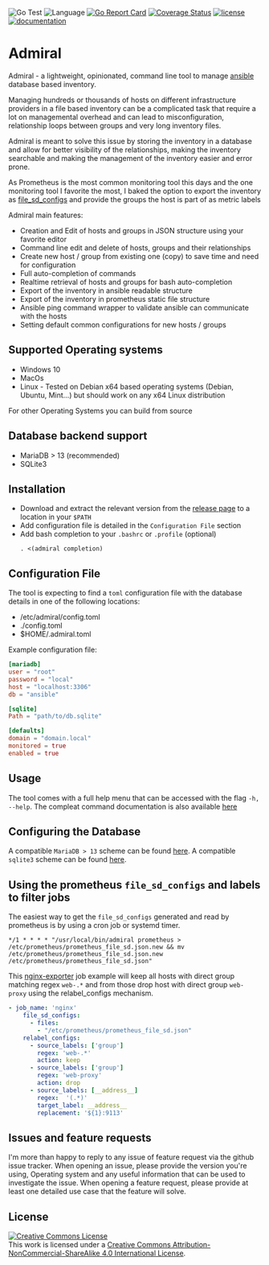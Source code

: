 ![Go Test](https://github.com/via-justa/admiral/workflows/Go/badge.svg)  ![Language](https://img.shields.io/badge/Language-go-green)   [![Go Report Card](https://goreportcard.com/badge/github.com/via-justa/admiral)](https://goreportcard.com/report/github.com/via-justa/admiral) [![Coverage Status](https://coveralls.io/repos/github/via-justa/admiral/badge.svg)](https://coveralls.io/github/via-justa/admiral)  [![license](https://img.shields.io/badge/license-CC-blue)](https://creativecommons.org/licenses/by-nc-sa/4.0/) [![documentation](https://img.shields.io/badge/-documentation-blue)](/docs/admiral.md)
# Admiral

Admiral - a lightweight, opinionated, command line tool to manage [ansible](https://www.ansible.com/) database based inventory. 

Managing hundreds or thousands of hosts on different infrastructure providers in a file based inventory can be a complicated task that require a lot on managemental overhead and can lead to misconfiguration, relationship loops between groups and very long inventory files.

Admiral is meant to solve this issue by storing the inventory in a database and allow for better visibility of the relationships, making the inventory searchable and making the management of the inventory easier and error prone.

As Prometheus is the most common monitoring tool this days and the one monitoring tool I favorite the most, I baked the option to export the inventory as [file_sd_configs](https://prometheus.io/docs/prometheus/latest/configuration/configuration/#file_sd_config) and provide the groups the host is part of as metric labels

Admiral main features:
- Creation and Edit of hosts and groups in JSON structure using your favorite editor
- Command line edit and delete of hosts, groups and their relationships
- Create new host / group from existing one (copy) to save time and need for configuration
- Full auto-completion of commands
- Realtime retrieval of hosts and groups for bash auto-completion
- Export of the inventory in ansible readable structure
- Export of the inventory in prometheus static file structure
- Ansible ping command wrapper to validate ansible can communicate with the hosts
- Setting default common configurations for new hosts / groups

Supported Operating systems
---------------------------

-   Windows 10
-   MacOs
-   Linux - Tested on Debian x64 based operating systems (Debian,
    Ubuntu, Mint...) but should work on any x64 Linux distribution

For other Operating Systems you can build from source

Database backend support
------------
- MariaDB > 13 (recommended)
- SQLite3

Installation
------------

-   Download and extract the relevant version from the [release page](https://github.com/via-justa/admiral/releases) to a location in your `$PATH`
-   Add configuration file is detailed in the `Configuration File` section
-   Add bash completion to your `.bashrc` or `.profile` (optional) 
    ```shell
    . <(admiral completion)
    ```

Configuration File
-----------

The tool is expecting to find a `toml` configuration file with the database details in one of the following locations:
- /etc/admiral/config.toml
- ./config.toml
- $HOME/.admiral.toml

Example configuration file:
```toml
[mariadb]
user = "root"
password = "local"
host = "localhost:3306"
db = "ansible"

[sqlite]
Path = "path/to/db.sqlite"

[defaults]
domain = "domain.local"
monitored = true
enabled = true
```

Usage
-----------
The tool comes with a full help menu that can be accessed with the flag `-h, --help`. 
The compleat command documentation is also available [here](/docs/admiral.md)

Configuring the Database
-----------
A compatible `MariaDB > 13` scheme can be found [here](/fixtures/mariadb/01_scheme.sql).
A compatible `sqlite3` scheme can be found [here](/fixtures/dqlite/01_scheme.sql).

Using the prometheus `file_sd_configs` and labels to filter jobs
-----------
The easiest way to get the `file_sd_configs` generated and read by prometheus is by using a cron job or systemd timer.
```shell
*/1 * * * * "/usr/local/bin/admiral prometheus > /etc/prometheus/prometheus_file_sd.json.new && mv /etc/prometheus/prometheus_file_sd.json.new /etc/prometheus/prometheus_file_sd.json"
```
This [nginx-exporter](https://github.com/nginxinc/nginx-prometheus-exporter) job example will keep all hosts with direct group matching regex `web-.*` and from those drop host with direct group `web-proxy` using the relabel_configs mechanism.
```yaml
- job_name: 'nginx'
    file_sd_configs:
      - files:
        - "/etc/prometheus/prometheus_file_sd.json"
    relabel_configs:
      - source_labels: ['group']
        regex: 'web-.*'
        action: keep
      - source_labels: ['group']
        regex: 'web-proxy'
        action: drop
      - source_labels: [__address__]
        regex:  '(.*)'
        target_label: __address__
        replacement: '${1}:9113'
```

Issues and feature requests
-----------

I'm more than happy to reply to any issue of feature request via the github issue tracker.
When opening an issue, please provide the version you're using, Operating system and any useful information that can be used to investigate the issue.
When opening a feature request, please provide at least one detailed use case that the feature will solve.

License
-----------

<a rel="license" href="http://creativecommons.org/licenses/by-nc-sa/4.0/"><img alt="Creative Commons License" style="border-width:0" src="https://i.creativecommons.org/l/by-nc-sa/4.0/88x31.png" /></a><br />This work is licensed under a <a rel="license" href="http://creativecommons.org/licenses/by-nc-sa/4.0/">Creative Commons Attribution-NonCommercial-ShareAlike 4.0 International License</a>.
